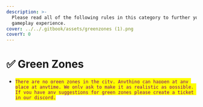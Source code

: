 ```yaml
---
description: >-
  Please read all of the following rules in this category to further your
  gameplay experience.
cover: ../../.gitbook/assets/greenzones (1).png
coverY: 0
---
```


# ✅ Green Zones

* <mark style="color:purple;">`There are no green zones in the city. Anything can happen at any place at anytime. We only ask to make it as realistic as possible. If you have any suggestions for green zones please create a ticket in our discord.`</mark>

